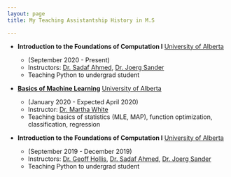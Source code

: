 ```yaml
---
layout: page
title: My Teaching Assistantship History in M.S

---
```

* __Introduction to the Foundations of Computation I__ [University of Alberta](https://www.ualberta.ca/index.html)
  - (September 2020 - Present)
  - Instructors: [Dr. Sadaf Ahmed](https://apps.ualberta.ca/catalogue/instructor/sadaf), [Dr. Joerg Sander](https://webdocs.cs.ualberta.ca/~joerg/)
  - Teaching Python to undergrad student

* __[Basics of Machine Learning](https://marthawhite.github.io/mlbasics/)__ [University of Alberta](https://www.ualberta.ca/index.html)
  - (January 2020 - Expected April 2020)
  - Instructor: [Dr. Martha White](https://webdocs.cs.ualberta.ca/~whitem/)
  - Teaching basics of statistics (MLE, MAP), function optimization, classification, regression
  
* __Introduction to the Foundations of Computation I__ [University of Alberta](https://www.ualberta.ca/index.html)
  - (September 2019 - December 2019)
  - Instructors: [Dr. Geoff Hollis](https://sites.ualberta.ca/~hollis/), [Dr. Sadaf Ahmed](https://apps.ualberta.ca/catalogue/instructor/sadaf), [Dr. Joerg Sander](https://webdocs.cs.ualberta.ca/~joerg/)
  - Teaching Python to undergrad student

